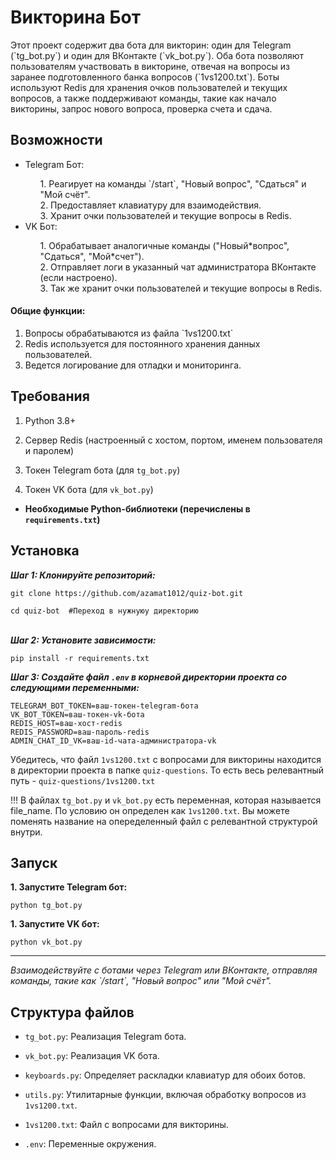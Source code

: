 <h1>Викторина Бот</h1>

<p>Этот проект содержит два бота для викторин: один для Telegram (`tg_bot.py`) и один для ВКонтакте (`vk_bot.py`). Оба бота позволяют пользователям участвовать в викторине, отвечая на вопросы из заранее подготовленного банка вопросов (`1vs1200.txt`). Боты используют Redis для хранения очков пользователей и текущих вопросов, а также поддерживают команды, такие как начало викторины, запрос нового вопроса, проверка счета и сдача.</p>

<h2>Возможности</h2>

<ul>
<li>Telegram Бот:</li>
<ol>
1. Реагирует на команды `/start`, "Новый вопрос", "Сдаться" и "Мой счёт". </br>
2. Предоставляет клавиатуру для взаимодействия.</br>
3. Хранит очки пользователей и текущие вопросы в Redis.</br>
</ol>
<li>VK Бот:</li>
<ol>
1. Обрабатывает аналогичные команды ("Новый*вопрос", "Сдаться", "Мой*счет"). </br>
2. Отправляет логи в указанный чат администратора ВКонтакте (если настроено).</br>
3. Так же хранит очки пользователей и текущие вопросы в Redis.</br>
</ol>
</ul>

<h4>Общие функции:</h4>

<ol>
<li>Вопросы обрабатываются из файла `1vs1200.txt`</li>
<li>Redis используется для постоянного хранения данных пользователей.</li>
<li>Ведется логирование для отладки и мониторинга.</li>

</ol>

<h2>Требования</h2>

1. Python 3.8+

2. Сервер Redis (настроенный с хостом, портом, именем пользователя и паролем)

3. Токен Telegram бота (для `tg_bot.py`)

4. Токен VK бота (для `vk_bot.py`)

- <strong>Необходимые Python-библиотеки (перечислены в `requirements.txt`)</strong>

<h2>Установка</h2>

<strong><i>Шаг 1: Клонируйте репозиторий:</i></strong>

```shell
git clone https://github.com/azamat1012/quiz-bot.git

cd quiz-bot  #Переход в нужнуюу директорию
```

<br/>
<strong><i>Шаг 2: Установите зависимости:</i></strong>

```shell
pip install -r requirements.txt
```

<strong><i>Шаг 3: Создайте файл `.env` в корневой директории проекта со следующими переменными:</i></strong>

```env
TELEGRAM_BOT_TOKEN=ваш-токен-telegram-бота
VK_BOT_TOKEN=ваш-токен-vk-бота
REDIS_HOST=ваш-хост-redis
REDIS_PASSWORD=ваш-пароль-redis
ADMIN_CHAT_ID_VK=ваш-id-чата-администратора-vk
```

Убедитесь, что файл `1vs1200.txt` с вопросами для викторины находится в директории проекта в папке `quiz-questions`. То есть весь релевантный путь - `quiz-questions/1vs1200.txt`

!!! В файлах `tg_bot.py` и `vk_bot.py` есть переменная, которая называется file_name. По условию он определен как `1vs1200.txt`. Вы можете поменять название на опеределенный файл с релевантной структурой внутри.

<h2>Запуск</h2>

<strong>1. Запустите Telegram бот:</strong>

```shell
python tg_bot.py
```

<strong> 1. Запустите VK бот:</strong>

```shell
python vk_bot.py
```

---

<p><i>Взаимодействуйте с ботами через Telegram или ВКонтакте, отправляя команды, такие как `/start`, "Новый вопрос" или "Мой счёт".</i></p>

<h2>Структура файлов</h2>

- `tg_bot.py`: Реализация Telegram бота.

- `vk_bot.py`: Реализация VK бота.

- `keyboards.py`: Определяет раскладки клавиатур для обоих ботов.

- `utils.py`: Утилитарные функции, включая обработку вопросов из `1vs1200.txt`.

- `1vs1200.txt`: Файл с вопросами для викторины.

- `.env`: Переменные окружения.
